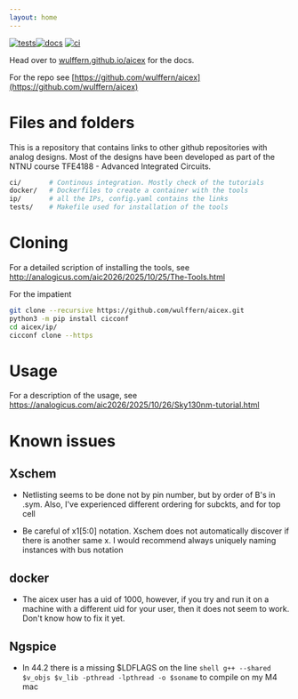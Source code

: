 ```yaml
---
layout: home
---
```


[![tests](https://github.com/wulffern/aicex/actions/workflows/tests.yaml/badge.svg)](https://github.com/wulffern/aicex/actions/workflows/tests.yaml)[![docs](https://github.com/wulffern/aicex/actions/workflows/jekyll-gh-pages.yml/badge.svg)](https://wulffern.github.io/aicex)
[![ci](https://github.com/wulffern/aicex/actions/workflows/ci.yaml/badge.svg)](https://github.com/wulffern/aicex/actions/workflows/ci.yaml)

Head over to [wulffern.github.io/aicex](https://wulffern.github.io/aicex) for
the docs.

For the repo see [https://github.com/wulffern/aicex](https://github.com/wulffern/aicex)


# Files and folders

This is a repository that contains links to other github repositories with
analog designs. Most of the designs have been developed as part of the NTNU
course TFE4188 - Advanced Integrated Circuits.

``` sh
ci/       # Continous integration. Mostly check of the tutorials
docker/   # Dockerfiles to create a container with the tools
ip/       # all the IPs, config.yaml contains the links
tests/    # Makefile used for installation of the tools
```

# Cloning

For a detailed scription of installing the tools, see
<http://analogicus.com/aic2026/2025/10/25/The-Tools.html>

For the impatient

``` sh
git clone --recursive https://github.com/wulffern/aicex.git
python3 -m pip install cicconf
cd aicex/ip/
cicconf clone --https
```

# Usage

For a description of the usage, see
<https://analogicus.com/aic2026/2025/10/26/Sky130nm-tutorial.html>


# Known issues

## Xschem

* Netlisting seems to be done not by pin number, but by order of B's in .sym.
  Also, I've experienced different ordering for subckts, and for top cell

* Be careful of x1[5:0] notation. Xschem does not automatically discover if
  there is another same x<nr>. I would recommend always uniquely naming
  instances with bus notation 

## docker
* The aicex user has a uid of 1000, however, if you try and run it on a machine
  with a different uid for your user, then it does not seem to work. Don't know
  how to fix it yet.

## Ngspice

* In 44.2 there is a missing \$LDFLAGS on the line `shell g++ --shared $v_objs
  $v_lib -pthread -lpthread -o $soname` to compile on my M4 mac 
